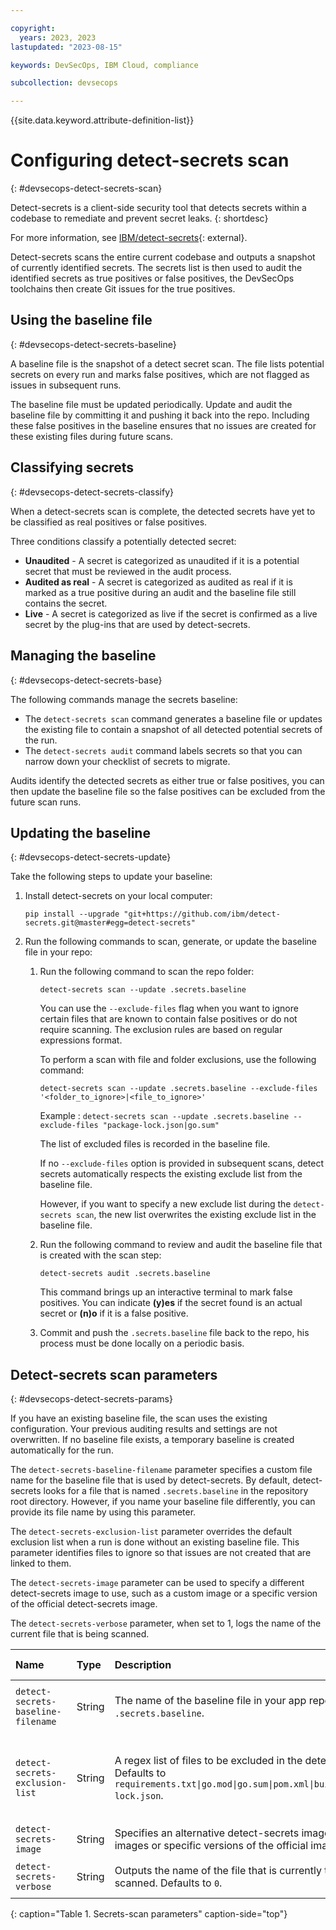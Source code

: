 ```yaml
---

copyright:
  years: 2023, 2023
lastupdated: "2023-08-15"

keywords: DevSecOps, IBM Cloud, compliance

subcollection: devsecops

---
```


{{site.data.keyword.attribute-definition-list}}

# Configuring detect-secrets scan
{: #devsecops-detect-secrets-scan}

Detect-secrets is a client-side security tool that detects secrets within a codebase to remediate and prevent secret leaks.
{: shortdesc}

For more information, see [IBM/detect-secrets](https://github.com/IBM/detect-secrets){: external}.

Detect-secrets scans the entire current codebase and outputs a snapshot of currently identified secrets. The secrets list is then used to audit the identified secrets as true positives or false positives, the DevSecOps toolchains then create Git issues for the true positives.


## Using the baseline file
{: #devsecops-detect-secrets-baseline}

A baseline file is the snapshot of a detect secret scan. The file lists potential secrets on every run and marks false positives, which are not flagged as issues in subsequent runs.

The baseline file must be updated periodically. Update and audit the baseline file by committing it and pushing it back into the repo. Including these false positives in the baseline ensures that no issues are created for these existing files during future scans.

## Classifying secrets
{: #devsecops-detect-secrets-classify}

When a detect-secrets scan is complete, the detected secrets have yet to be classified as real positives or false positives. 

Three conditions classify a potentially detected secret:

* **Unaudited** - A secret is categorized as unaudited if it is a potential secret that must be reviewed in the audit process.
* **Audited as real** - A secret is categorized as audited as real if it is marked as a true positive during an audit and the baseline file still contains the secret.
* **Live** - A secret is categorized as live if the secret is confirmed as a live secret by the plug-ins that are used by detect-secrets.

## Managing the baseline
{: #devsecops-detect-secrets-base}

The following commands manage the secrets baseline:

* The `detect-secrets scan` command generates a baseline file or updates the existing file to contain a snapshot of all detected potential secrets of the run. 
* The `detect-secrets audit` command labels secrets so that you can narrow down your checklist of secrets to migrate.

Audits identify the detected secrets as either true or false positives, you can then update the baseline file so the false positives can be excluded from the future scan runs.

## Updating the baseline
{: #devsecops-detect-secrets-update}

Take the following steps to update your baseline:

1. Install detect-secrets on your local computer:

   `pip install --upgrade "git+https://github.com/ibm/detect-secrets.git@master#egg=detect-secrets"`

1. Run the following commands to scan, generate, or update the baseline file in your repo:

   1. Run the following command to scan the repo folder:

      `detect-secrets scan --update .secrets.baseline`

      You can use the `--exclude-files` flag when you want to ignore certain files that are known to contain false positives or do not require scanning. The exclusion rules are based on regular expressions format.

      To perform a scan with file and folder exclusions, use the following command:

      `detect-secrets scan --update .secrets.baseline --exclude-files '<folder_to_ignore>|<file_to_ignore>'`

      Example : `detect-secrets scan --update .secrets.baseline --exclude-files "package-lock.json|go.sum"`

      The list of excluded files is recorded in the baseline file. 
      
      If no `--exclude-files` option is provided in subsequent scans, detect secrets automatically respects the existing exclude list from the baseline file.
      
      However, if you want to specify a new exclude list during the `detect-secrets scan`, the new list overwrites the existing exclude list in the baseline file.


   1. Run the following command to review and audit the baseline file that is created with the scan step:

      `detect-secrets audit .secrets.baseline`

      This command brings up an interactive terminal to mark false positives. You can indicate **(y)es** if the secret found is an actual secret or **(n)o** if it is a false positive.

   1. Commit and push the `.secrets.baseline` file back to the repo, his process must be done locally on a periodic basis.


## Detect-secrets scan parameters
{: #devsecops-detect-secrets-params}

If you have an existing baseline file, the scan uses the existing configuration. Your previous auditing results and settings are not overwritten. If no baseline file exists, a temporary baseline is created automatically for the run.

The `detect-secrets-baseline-filename` parameter specifies a custom file name for the baseline file that is used by detect-secrets. By default, detect-secrets looks for a file that is named `.secrets.baseline` in the repository root directory. However, if you name your baseline file differently, you can provide its file name by using this parameter.

The `detect-secrets-exclusion-list` parameter overrides the default exclusion list when a run is done without an existing baseline file. This parameter identifies files to ignore so that issues are not created that are linked to them.

The `detect-secrets-image` parameter can be used to specify a different detect-secrets image to use, such as a custom image or a specific version of the official detect-secrets image.

The `detect-secrets-verbose` parameter, when set to 1, logs the name of the current file that is being scanned.

|Name | Type |Description |Required or Optional |
|:----------|:---------|:------------------------------|:------------------|
| `detect-secrets-baseline-filename` | String |The name of the baseline file in your app repository. Defaults to `.secrets.baseline`. | Required if your baseline file is not the default name `.secrets.baseline`. |
| `detect-secrets-exclusion-list` | String | A regex list of files to be excluded in the detect-secrets scan. Defaults to `requirements.txt\|go.mod\|go.sum\|pom.xml\|build.gradle\|package-lock.json`. | Optional, This file list overrides the general exclusion list only when there is no `.secrets.baseline` file present. |
|`detect-secrets-image` | String | Specifies an alternative detect-secrets image, including custom images or specific versions of the official image. | Optional |
| `detect-secrets-verbose` | String | Outputs the name of the file that is currently that is being scanned. Defaults to `0`.  | Optional, Debug flag 0 - off, 1 - on. | 
{: caption="Table 1. Secrets-scan parameters" caption-side="top"}

